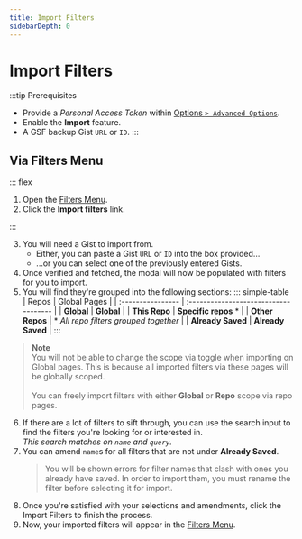 ```yaml
---
title: Import Filters
sidebarDepth: 0
---
```


# Import Filters

:::tip Prerequisites
- Provide a _Personal Access Token_ within [Options `> Advanced Options`](/elements/options).
- Enable the **Import** <GsfBetaChip/> feature.
- A GSF backup Gist `URL` or `ID`.
:::

## Via Filters Menu

::: flex
1. Open the [Filters Menu](/elements/filters-menu/filters).
2. Click the **Import filters** link.

<GsfFiltersMenu showcase="import"/>
:::

3. You will need a Gist to import from.
   - Either, you can paste a Gist `URL` or `ID` into the box provided...
   - ...or you can select one of the previously entered Gists.
4. Once verified and fetched, the modal will now be populated with filters for you to import.
5. You will find they're grouped into the following sections:
   ::: simple-table
   | Repos             | Global Pages                          |
   | :---------------- | :------------------------------------ |
   | **Global**        | **Global**                            |
   | **This Repo**     | **Specific repos** *                  |
   | **Other Repos**   | * *All repo filters grouped together* |
   | **Already Saved** | **Already Saved**                     |
   :::

> **Note**<br>
> You will not be able to change the scope via <GsfButtonGroup :options="['Global', 'Repo']"/> toggle when importing on Global pages. This is because all imported filters via these pages will be globally scoped.
> <br/><br/>
> You can freely import filters with either **Global** or **Repo** scope via repo pages.

6. If there are a lot of filters to sift through, you can use the search input to find the filters you're looking for or interested in.<br/>*This search matches on `name` and `query`.*
7. You can amend `name`s for all filters that are not under **Already Saved**.
   > You will be shown errors for filter names that clash with ones you already have saved.
   > In order to import them, you must rename the filter before selecting it for import.
8. Once you're satisfied with your selections and amendments, click the <GsfButton theme="success">Import Filters</GsfButton> to finish the process.
9. Now, your imported filters will appear in the [Filters Menu](/elements/filters-menu/filters).
